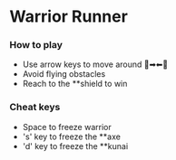 # Warrior Runner

### How to play
* Use arrow keys to move around 🔽➡⬅🔼
* Avoid flying obstacles
* Reach to the **shield to win

### Cheat keys
* Space to freeze warrior
* 's' key to freeze the **axe
* 'd' key to freeze the **kunai
